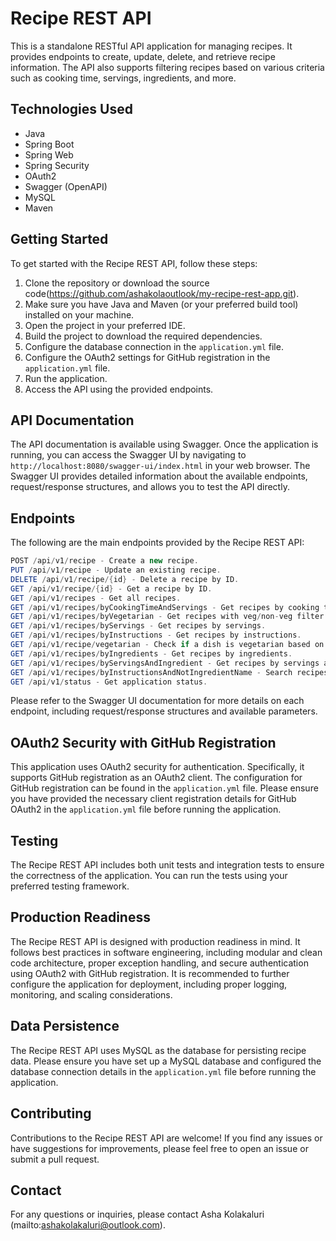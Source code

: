 # Recipe REST API

This is a standalone RESTful API application for managing recipes. It provides endpoints to create, update, delete, and retrieve recipe information. The API also supports filtering recipes based on various criteria such as cooking time, servings, ingredients, and more.

## Technologies Used

- Java
- Spring Boot
- Spring Web
- Spring Security
- OAuth2
- Swagger (OpenAPI)
- MySQL
- Maven

## Getting Started

To get started with the Recipe REST API, follow these steps:

1. Clone the repository or download the source code(https://github.com/ashakolaoutlook/my-recipe-rest-app.git).
2. Make sure you have Java and Maven (or your preferred build tool) installed on your machine.
3. Open the project in your preferred IDE.
4. Build the project to download the required dependencies.
5. Configure the database connection in the `application.yml` file.
6. Configure the OAuth2 settings for GitHub registration in the `application.yml` file.
7. Run the application.
8. Access the API using the provided endpoints.

## API Documentation

The API documentation is available using Swagger. Once the application is running, you can access the Swagger UI by navigating to `http://localhost:8080/swagger-ui/index.html` in your web browser. The Swagger UI provides detailed information about the available endpoints, request/response structures, and allows you to test the API directly.

## Endpoints

The following are the main endpoints provided by the Recipe REST API:

```java
POST /api/v1/recipe - Create a new recipe.
PUT /api/v1/recipe - Update an existing recipe.
DELETE /api/v1/recipe/{id} - Delete a recipe by ID.
GET /api/v1/recipe/{id} - Get a recipe by ID.
GET /api/v1/recipes - Get all recipes.
GET /api/v1/recipes/byCookingTimeAndServings - Get recipes by cooking time and servings.
GET /api/v1/recipes/byVegetarian - Get recipes with veg/non-veg filter.
GET /api/v1/recipes/byServings - Get recipes by servings.
GET /api/v1/recipes/byInstructions - Get recipes by instructions.
GET /api/v1/recipe/vegetarian - Check if a dish is vegetarian based on title.
GET /api/v1/recipes/byIngredients - Get recipes by ingredients.
GET /api/v1/recipes/byServingsAndIngredient - Get recipes by servings and ingredient.
GET /api/v1/recipes/byInstructionsAndNotIngredientName - Search recipes by instructions and exclude ingredient name.
GET /api/v1/status - Get application status.
```
Please refer to the Swagger UI documentation for more details on each endpoint, including request/response structures and available parameters.

## OAuth2 Security with GitHub Registration

This application uses OAuth2 security for authentication. Specifically, it supports GitHub registration as an OAuth2 client. The configuration for GitHub registration can be found in the `application.yml` file. Please ensure you have provided the necessary client registration details for GitHub OAuth2 in the `application.yml` file before running the application.

## Testing

The Recipe REST API includes both unit tests and integration tests to ensure the correctness of the application. You can run the tests using your preferred testing framework.

## Production Readiness

The Recipe REST API is designed with production readiness in mind. It follows best practices in software engineering, including modular and clean code architecture, proper exception handling, and secure authentication using OAuth2 with GitHub registration. It is recommended to further configure the application for deployment, including proper logging, monitoring, and scaling considerations.

## Data Persistence

The Recipe REST API uses MySQL as the database for persisting recipe data. Please ensure you have set up a MySQL database and configured the database connection details in the `application.yml` file before running the application.

## Contributing

Contributions to the Recipe REST API are welcome! If you find any issues or have suggestions for improvements, please feel free to open an issue or submit a pull request.

## Contact

For any questions or inquiries, please contact Asha Kolakaluri (mailto:ashakolakaluri@outlook.com).

